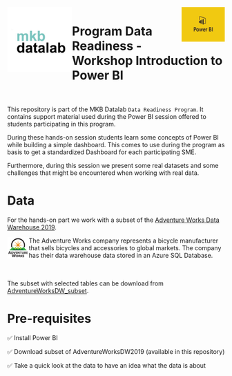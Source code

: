 <img align="left" width="150" height="150" src="https://github.com/MKB-Datalab/workshop-data-readiness-power-bi/blob/master/images/SCjRGgjT_400x400.jpg">
<img align="right" width="100" height="80" src="https://github.com/MKB-Datalab/workshop-data-readiness-power-bi/blob/master/images/index.jpg">

# Program Data Readiness - Workshop Introduction to Power BI

<br/><br/>
This repository is part of the MKB Datalab  `Data Readiness Program`.  It contains support material used during the Power BI session offered to 
students participating in this program.

During these hands-on session students learn some concepts of Power BI while building a simple dashboard. This comes to use during the program as 
basis to get a standardized Dashboard for each participating SME.

Furthermore, during this session we present some real datasets and some challenges that might be encountered when working with real data.

# Data

For the hands-on part we work with a subset of the 
[Adventure Works Data Warehouse 2019]( https://github.com/microsoft/sql-server-samples/releases/download/adventureworks/AdventureWorksDW2019.bak).

<img align="left" width="50" height="50" src="https://github.com/MKB-Datalab/workshop-data-readiness-power-bi/blob/master/images/adventure-works-logo-150x150.png"> 
The Adventure Works company represents a bicycle manufacturer that sells bicycles and accessories to global markets. The company has their data warehouse data 
stored in an Azure SQL Database. 

<br/><br/>
The subset with selected tables can be download from [AdventureWorksDW_subset](https://github.com/MKB-Datalab/workshop-data-readiness-power-bi/tree/master/AdventureWorksDW_subset).


# Pre-requisites

:white_check_mark: Install Power BI

:white_check_mark: Download subset of AdventureWorksDW2019 (available in this repository)

:white_check_mark: Take a quick look at the data to have an idea what the data is about

